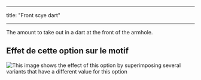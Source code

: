 - - -
title: "Front scye dart"
- - -

The amount to take out in a dart at the front of the armhole.

## Effet de cette option sur le motif

![This image shows the effect of this option by superimposing several variants that have a different value for this option](breanna_frontscyedart_sample.svg "Effect of this option on the pattern")
